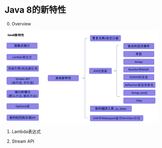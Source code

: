 # Java 8的新特性

0. Overview

![Java8Overview](image/Java8Overview.png)
        

1. Lambda表达式




2. Stream API
